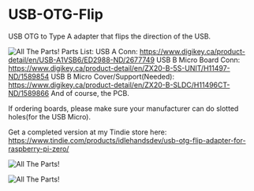 # USB-OTG-Flip
USB OTG to Type A adapter that flips the direction of the USB.


![All The Parts!](http://imgur.com/YxpK9Rl.jpg)
Parts List:
USB A Conn: https://www.digikey.ca/product-detail/en/USB-A1VSB6/ED2988-ND/2677749
USB B Micro Board Conn: https://www.digikey.ca/product-detail/en/ZX20-B-5S-UNIT/H11497-ND/1589854
USB B Micro Cover/Support(Needed): https://www.digikey.ca/product-detail/en/ZX20-B-SLDC/H11496CT-ND/1589866
And of course, the PCB. 

If ordering boards, please make sure your manufacturer can do slotted holes(for the USB Micro).

Get a completed version at my Tindie store here: https://www.tindie.com/products/idlehandsdev/usb-otg-flip-adapter-for-raspberry-pi-zero/

![All The Parts!](http://imgur.com/S2WAL02.jpg)

![All The Parts!](http://imgur.com/emKa7BC.jpg)
